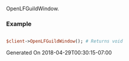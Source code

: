 OpenLFGuildWindow.
### Example

```perl

$client->OpenLFGuildWindow(); # Returns void
```


Generated On 2018-04-29T00:30:15-07:00
